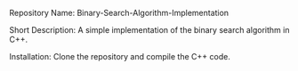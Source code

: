 Repository Name: Binary-Search-Algorithm-Implementation

Short Description: A simple implementation of the binary search algorithm in C++.

Installation: Clone the repository and compile the C++ code.
